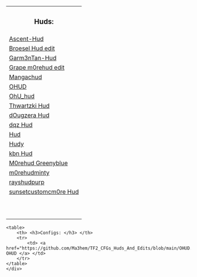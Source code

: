 <html>
  <head>
    <link rel="stylesheet" href="styles.css">
  </head>
  <body>
  <div id="blurbox" class="btnhov">
	<table>
		<tr>
			<th> <h3>Huds:</h3> </th>
		</tr>
		<tr>
			<td> <a href="https://github.com/Ma3hem/TF2_CFGs_Huds_And_Edits/blob/main/Ascent-Hud.zip" download="Ascent-Hud.zip"> Ascent-Hud </a> </td>
		</tr>
		<tr>
			<td> <a href="https://github.com/Ma3hem/TF2_CFGs_Huds_And_Edits/blob/main/Broesel%20Hud.zip"> Broesel Hud edit </a> </td>
		</tr>
		<tr>
			<td> <a href="https://github.com/Ma3hem/TF2_CFGs_Huds_And_Edits/blob/main/Garm3n%20TanLight.zip"> Garm3nTan-Hud </a> </td>
		</tr>
		<tr>
			<td> <a href="https://github.com/Ma3hem/TF2_CFGs_Huds_And_Edits/blob/main/Grape%20m0rehud.zip"> Grape m0rehud edit </a> </td>
		</tr>
		<tr>
			<td> <a href="https://github.com/Ma3hem/TF2_CFGs_Huds_And_Edits/blob/main/Mangachud.zip"> Mangachud </a> </td>
		</tr>
		<tr>
			<td> <a href="https://github.com/Ma3hem/TF2_CFGs_Huds_And_Edits/blob/main/OHUD.zip"> OHUD </a> </td>
		</tr>
		<tr>
			<td> <a href="https://github.com/Ma3hem/TF2_CFGs_Huds_And_Edits/blob/main/OhU_hud-master.zip"> OhU_hud </a> </td>
		</tr>
		<tr>
			<td> <a href="https://github.com/Ma3hem/TF2_CFGs_Huds_And_Edits/blob/main/Thwartzki%20Hud.zip"> Thwartzki Hud </a> </td>
		</tr>
		<tr>
			<td> <a href="https://github.com/Ma3hem/TF2_CFGs_Huds_And_Edits/blob/main/dOugzera%20m0rehud.zip"> dOugzera Hud </a> </td>
		</tr>
		<tr>
			<td> <a href="https://github.com/Ma3hem/TF2_CFGs_Huds_And_Edits/blob/main/dqz_hud.zip"> dqz Hud </a> </td>
		</tr>
		<tr>
			<td> <a href="https://github.com/Ma3hem/TF2_CFGs_Huds_And_Edits/blob/main/hud.zip"> Hud </a> </td>
		</tr>
		<tr>
			<td> <a href="https://github.com/Ma3hem/TF2_CFGs_Huds_And_Edits/blob/main/hudy.zip"> Hudy </a> </td>
		</tr>
		<tr>
			<td> <a href="https://github.com/Ma3hem/TF2_CFGs_Huds_And_Edits/blob/main/kbnhud-master.zip"> kbn Hud </a> </td>
		</tr>
		<tr>
			<td> <a href="https://github.com/Ma3hem/TF2_CFGs_Huds_And_Edits/blob/main/m0rehud.zip"> M0rehud Greenyblue </a> </td>
		</tr>
		<tr>
			<td> <a href="https://github.com/Ma3hem/TF2_CFGs_Huds_And_Edits/blob/main/m0rehudminty.zip"> m0rehudminty </a> </td>
		</tr>
		<tr>
			<td> <a href="https://github.com/Ma3hem/TF2_CFGs_Huds_And_Edits/blob/main/rayshudpurp.zip"> rayshudpurp </a> </td>
		</tr>
		<tr>
			<td> <a href="https://github.com/Ma3hem/TF2_CFGs_Huds_And_Edits/blob/main/sunsetcustomcm0re.zip"> sunsetcustomcm0re Hud </a> </td>
		</tr>
		<tr>
			<td>  </td>
		</tr>
		<tr>
			<td>  </td>
		</tr>
		<tr>
			<td>  </td>
		</tr>
		<tr>
			<td>  </td>
		</tr>
		<tr>
			<td>  </td>
		</tr>
		<tr>
			<td>  </td>
		</tr>
		<tr>
			<td>  </td>
		</tr>
		<tr>
			<td>  </td>
		</tr>
		<tr>
			<td>  </td>
		</tr>
		<tr>
			<td>  </td>
		</tr>
	</table>
		
	<table>
		<th> <h3>Configs: </h3> </th>
		<tr>
			<td> <a href="https://github.com/Ma3hem/TF2_CFGs_Huds_And_Edits/blob/main/OHUD.zip"> OHUD </a> </td>
		</tr>
	</table>
    </div>
  </body>
</html>

